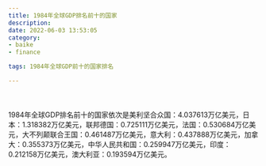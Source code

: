 ```yaml
---
title: 1984年全球GDP排名前十的国家
description:
date: 2022-06-03 13:53:05
category:
- baike
- finance

tags: 1984年全球GDP前十的国家排名

---
```


<script src="/assets/js/charts/chart.js"></script>

<div style="width: 100%; margin: 10% auto; ">
    <canvas id="myChart"></canvas>
</div>

<div>
<p class="paragraph">1984年全球GDP排名前十的国家依次是美利坚合众国：4.037613万亿美元，日本：1.318382万亿美元，联邦德国：0.725111万亿美元，法国：0.530684万亿美元，大不列颠联合王国：0.461487万亿美元，意大利：0.437888万亿美元，加拿大：0.355373万亿美元，中华人民共和国：0.259947万亿美元，印度：0.212158万亿美元，澳大利亚：0.193594万亿美元。</p>
</div>

<script>
    const labels = ["美利坚合众国", "日本", "联邦德国", "法国", "大不列颠联合王国", "意大利", "加拿大", "中华人民共和国", "印度", "澳大利亚"];

    const dataGdp = {
        labels: labels,
        datasets: [{
            label: '$（万亿美元）  •  即刻编程  •  cn.hongkezhang.com',
            backgroundColor: 'rgb(205 96 144)',
            borderColor: 'rgb(0 0 128)',
            data: [4.037613, 1.318382, 0.725111, 0.530684, 0.461487, 0.437888, 0.355373, 0.259947, 0.212158, 0.193594],
            barPercentage: 0.3
        }]
    };

    const config = {
        type: 'bar',
        data: dataGdp,
        options: {
            series: [
                {
                    barWidth: '20%'
                }
            ],
            graphic: [{
                type: 'group',
                bounding: 'raw',
                rotation: Math.PI / 4,//正方形旋转的角度
                right: 70,
                bottom: 15,
                z: 100,
                children: [
                    {
                        type: 'rect',
                        left: 'center',//描述怎么根据父元素进行定位
                        top: 'center',//描述怎么根据父元素进行定位
                        z: 100,
                        shape: {
                            width: 140,
                            height: 30
                        },
                        style: {
                            // fill: 'rgba(0,0,0,0.3)'
                        }
                    },
                    {
                        type: 'text',
                        left: 'center',
                        top: 'center',
                        z: 100,
                        style: {
                            fill: '#000000',
                            text: 'domain.com',
                            font: 'bolder 14px Microsoft YaHei'
                        }
                    }
                ]
            }]
        }
    };

    const myChart = new Chart(
        document.getElementById('myChart'),
        config
    );
</script>

